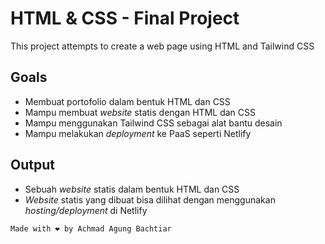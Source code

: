 # HTML & CSS - Final Project
This project attempts to create a web page using HTML and Tailwind CSS
## Goals
* Membuat portofolio dalam bentuk HTML dan CSS
* Mampu membuat *website* statis dengan HTML dan CSS
* Mampu menggunakan Tailwind CSS sebagai alat bantu desain
* Mampu melakukan *deployment* ke PaaS seperti Netlify

## Output
* Sebuah *website* statis dalam bentuk HTML dan CSS
* _Website_ statis yang dibuat bisa dilihat dengan menggunakan _hosting/deployment_ di Netlify

`Made with ❤️ by Achmad Agung Bachtiar`